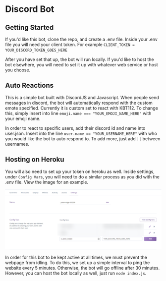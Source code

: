 # Discord Bot

## Getting Started
If you'd like this bot, clone the repo, and create a .env file. Inside your .env file you will need your client token. For example 
`CLIENT_TOKEN = YOUR_DISCORD_TOKEN_GOES_HERE`

After you have set that up, the bot will run locally. If you'd like to host the bot elsewhere, you will need to set it up with whatever web service or host you choose.

## Auto Reactions
This is a simple bot built with DiscordJS and Javascript. When people send messages in discord, the bot will automatically respond with the custom emote specified. Currently it is custom set to react with KBT112. To change this, simply insert into line `emoji.name === "YOUR_EMOJI_NAME_HERE"` with your emoji name.

In order to react to specific users, add their discord id and name into user.json. Insert into the line  `user.name == "YOUR_USERNAME_HERE"` with who you would like the bot to auto respond to. To add more, just add `||` between usernames. 

## Hosting on Heroku
You will also need to set up your token on heroku as well. Inside settings, under `Config Vars`, you will need to do a similar process as you did with the .env file. View the image for an example.

!["Config"](./app/public/images/config.png)

In order for this bot to be kept active at all times, we must prevent the webpage from idling. To do this, we set up a simple interval to ping the website every 5 minutes. Otherwise, the bot will go offline after 30 minutes. However, you can host the bot locally as well, just run `node index.js`.